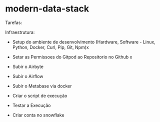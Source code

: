 # modern-data-stack

Tarefas:

Infraestrutura:

- Setup do ambiente de desenvolvimento (Hardware, Software - Linux, Python, Docker, Curl, Pip, Git, Npm)x

- Setar as Permissoes do Gitpod ao Repositorio no Github x

- Subir o Airbyte

- Subir o Airflow

- Subir o Metabase via docker

- Criar o script de execução

- Testar a Execução

- Criar conta no snowflake